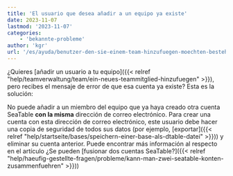 ```yaml
---
title: 'El usuario que desea añadir a un equipo ya existe'
date: 2023-11-07
lastmod: '2023-11-07'
categories:
    - 'bekannte-probleme'
author: 'kgr'
url: '/es/ayuda/benutzer-den-sie-einem-team-hinzufuegen-moechten-besteht-bereits'
---
```


¿Quieres [añadir un usuario a tu equipo]({{< relref "help/teamverwaltung/team/ein-neues-teammitglied-hinzufuegen" >}}), pero recibes el mensaje de error de que esa cuenta ya existe? Esta es la solución:

No puede añadir a un miembro del equipo que ya haya creado otra cuenta SeaTable **con la misma** dirección de correo electrónico. Para crear una cuenta con esta dirección de correo electrónico, este usuario debe hacer una copia de seguridad de todos sus datos (por ejemplo, [exportar]({{< relref "help/startseite/bases/speichern-einer-base-als-dtable-datei" >}})) y eliminar su cuenta anterior. Puede encontrar más información al respecto en el artículo ¿Se pueden [fusionar dos cuentas SeaTable?]({{< relref "help/haeufig-gestellte-fragen/probleme/kann-man-zwei-seatable-konten-zusammenfuehren" >}}))
